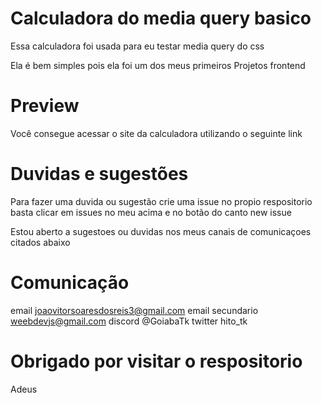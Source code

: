 # Calculadora do media query basico
<p>Essa calculadora foi usada para eu testar media query do css</p>
<p>Ela é bem simples pois ela foi um dos meus primeiros Projetos frontend</p>

# Preview
<a>Você consegue acessar o site da calculadora utilizando o seguinte link</a>

# Duvidas e sugestões
<p>Para fazer uma duvida ou sugestão crie uma issue no propio respositorio basta clicar em issues no meu acima e no botão do canto new issue</p>
<p>Estou aberto a sugestoes ou duvidas nos meus canais de comunicaçoes citados abaixo</p>

# Comunicação
email joaovitorsoaresdosreis3@gmail.com
email secundario weebdevjs@gmail.com
discord @GoiabaTk
twitter hito_tk

# Obrigado por visitar o respositorio 
<p>Adeus</p>
